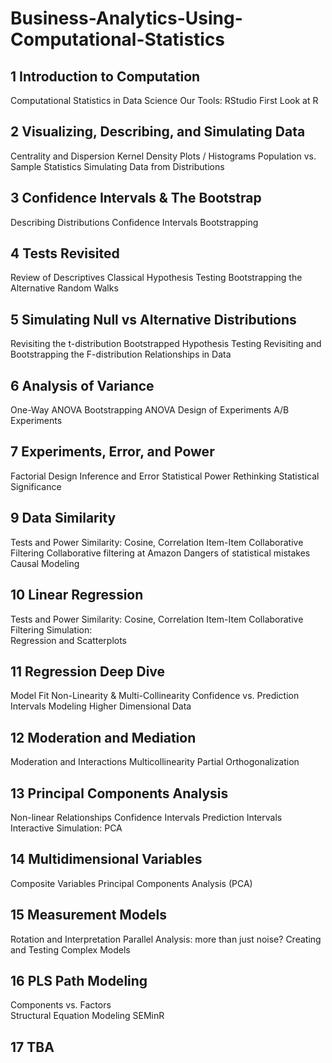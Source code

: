 # Business-Analytics-Using-Computational-Statistics

## 1 Introduction to Computation 
Computational Statistics in Data Science 
Our Tools: RStudio 
First Look at R 
 
## 2 Visualizing, Describing, and Simulating Data 
Centrality and Dispersion 
Kernel Density Plots / Histograms 
Population vs. Sample Statistics 
Simulating Data from Distributions

## 3 Confidence Intervals & The Bootstrap 
Describing Distributions 
Confidence Intervals 
Bootstrapping 
 
## 4  Tests Revisited 
Review of Descriptives 
Classical Hypothesis Testing 
Bootstrapping the Alternative 
Random Walks 

## 5 Simulating Null vs Alternative Distributions 
Revisiting the t-distribution 
Bootstrapped Hypothesis Testing 
Revisiting and Bootstrapping the F-distribution 
Relationships in Data  

## 6 Analysis of Variance 
One-Way ANOVA 
Bootstrapping ANOVA 
Design of Experiments 
A/B Experiments 

## 7 Experiments, Error, and Power 
Factorial Design 
Inference and Error 
Statistical Power 
Rethinking Statistical Significance 

## 9 Data Similarity 
Tests and Power 
Similarity: Cosine, Correlation 
Item-Item Collaborative Filtering 
Collaborative filtering at Amazon 
Dangers of statistical mistakes 
Causal Modeling  

## 10 Linear Regression 
Tests and Power 
Similarity: Cosine, Correlation 
Item-Item Collaborative Filtering 
Simulation:  
Regression and Scatterplots 
   
## 11 Regression Deep Dive 
Model Fit 
Non-Linearity & Multi-Collinearity 
Confidence vs. Prediction Intervals 
Modeling Higher Dimensional Data  

## 12 Moderation and Mediation 
Moderation and Interactions 
Multicollinearity 
Partial Orthogonalization 
 
## 13 Principal Components Analysis 
Non-linear Relationships 
Confidence Intervals 
Prediction Intervals 
Interactive Simulation: PCA 

## 14 Multidimensional Variables 
Composite Variables 
Principal Components Analysis (PCA) 
 
## 15 Measurement Models 
Rotation and Interpretation 
Parallel Analysis: more than just noise? 
Creating and Testing Complex Models  

## 16 PLS Path Modeling 
Components vs. Factors   
Structural Equation Modeling 
SEMinR 

## 17 TBA 
